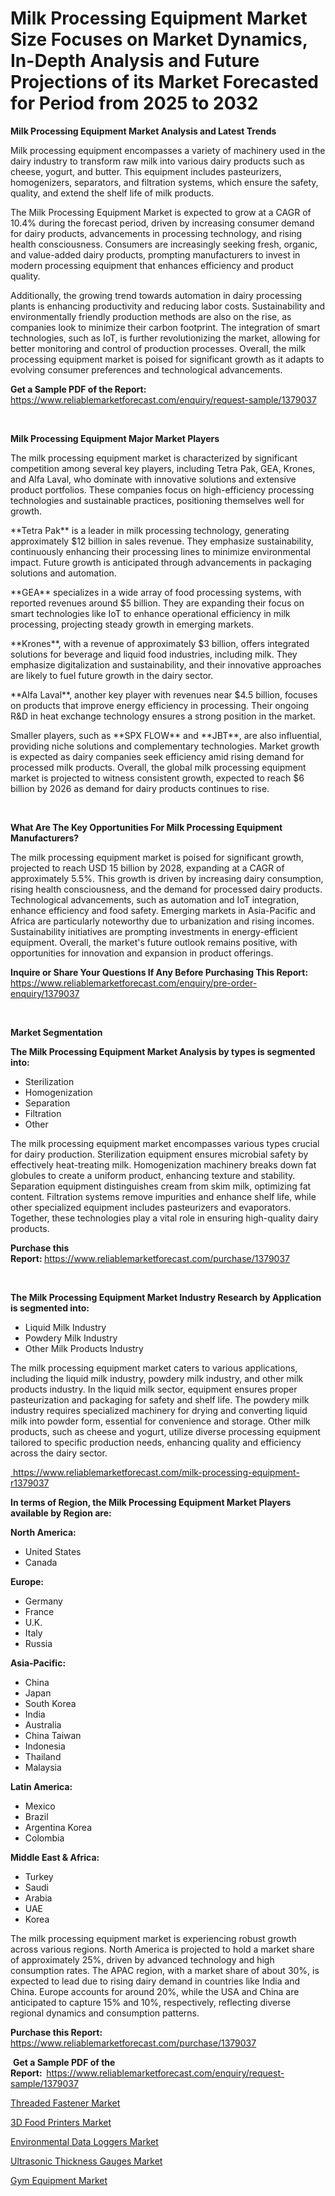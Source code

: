 <p><h1>Milk Processing Equipment Market Size Focuses on Market Dynamics, In-Depth Analysis and Future Projections of its Market Forecasted for Period from 2025 to 2032</h1></p><p><strong>Milk Processing Equipment Market Analysis and Latest Trends</strong></p>
<p><p>Milk processing equipment encompasses a variety of machinery used in the dairy industry to transform raw milk into various dairy products such as cheese, yogurt, and butter. This equipment includes pasteurizers, homogenizers, separators, and filtration systems, which ensure the safety, quality, and extend the shelf life of milk products. </p><p>The Milk Processing Equipment Market is expected to grow at a CAGR of 10.4% during the forecast period, driven by increasing consumer demand for dairy products, advancements in processing technology, and rising health consciousness. Consumers are increasingly seeking fresh, organic, and value-added dairy products, prompting manufacturers to invest in modern processing equipment that enhances efficiency and product quality. </p><p>Additionally, the growing trend towards automation in dairy processing plants is enhancing productivity and reducing labor costs. Sustainability and environmentally friendly production methods are also on the rise, as companies look to minimize their carbon footprint. The integration of smart technologies, such as IoT, is further revolutionizing the market, allowing for better monitoring and control of production processes. Overall, the milk processing equipment market is poised for significant growth as it adapts to evolving consumer preferences and technological advancements.</p></p>
<p><strong>Get a Sample PDF of the Report:&nbsp;</strong> <a href="https://www.reliablemarketforecast.com/enquiry/request-sample/1379037?utm_campaign=1893&utm_medium=2&utm_source=Github&utm_content=ia&utm_term=08042025&utm_id=milk-processing-equipment">https://www.reliablemarketforecast.com/enquiry/request-sample/1379037</a></p>
<p>&nbsp;</p>
<p><strong>Milk Processing Equipment Major Market Players</strong></p>
<p><p>The milk processing equipment market is characterized by significant competition among several key players, including Tetra Pak, GEA, Krones, and Alfa Laval, who dominate with innovative solutions and extensive product portfolios. These companies focus on high-efficiency processing technologies and sustainable practices, positioning themselves well for growth.</p><p>**Tetra Pak** is a leader in milk processing technology, generating approximately $12 billion in sales revenue. They emphasize sustainability, continuously enhancing their processing lines to minimize environmental impact. Future growth is anticipated through advancements in packaging solutions and automation.</p><p>**GEA** specializes in a wide array of food processing systems, with reported revenues around $5 billion. They are expanding their focus on smart technologies like IoT to enhance operational efficiency in milk processing, projecting steady growth in emerging markets.</p><p>**Krones**, with a revenue of approximately $3 billion, offers integrated solutions for beverage and liquid food industries, including milk. They emphasize digitalization and sustainability, and their innovative approaches are likely to fuel future growth in the dairy sector.</p><p>**Alfa Laval**, another key player with revenues near $4.5 billion, focuses on products that improve energy efficiency in processing. Their ongoing R&D in heat exchange technology ensures a strong position in the market.</p><p>Smaller players, such as **SPX FLOW** and **JBT**, are also influential, providing niche solutions and complementary technologies. Market growth is expected as dairy companies seek efficiency amid rising demand for processed milk products. Overall, the global milk processing equipment market is projected to witness consistent growth, expected to reach $6 billion by 2026 as demand for dairy products continues to rise.</p></p>
<p>&nbsp;</p>
<p><strong>What Are The Key Opportunities For Milk Processing Equipment Manufacturers?</strong></p>
<p><p>The milk processing equipment market is poised for significant growth, projected to reach USD 15 billion by 2028, expanding at a CAGR of approximately 5.5%. This growth is driven by increasing dairy consumption, rising health consciousness, and the demand for processed dairy products. Technological advancements, such as automation and IoT integration, enhance efficiency and food safety. Emerging markets in Asia-Pacific and Africa are particularly noteworthy due to urbanization and rising incomes. Sustainability initiatives are prompting investments in energy-efficient equipment. Overall, the market's future outlook remains positive, with opportunities for innovation and expansion in product offerings.</p></p>
<p><strong>Inquire or Share Your Questions If Any Before Purchasing This Report:</strong> <a href="https://www.reliablemarketforecast.com/enquiry/pre-order-enquiry/1379037?utm_campaign=1893&utm_medium=2&utm_source=Github&utm_content=ia&utm_term=08042025&utm_id=milk-processing-equipment">https://www.reliablemarketforecast.com/enquiry/pre-order-enquiry/1379037</a></p>
<p>&nbsp;</p>
<p><strong>Market Segmentation</strong></p>
<p><strong>The Milk Processing Equipment Market Analysis by types is segmented into:</strong></p>
<p><ul><li>Sterilization</li><li>Homogenization</li><li>Separation</li><li>Filtration</li><li>Other</li></ul></p>
<p><p>The milk processing equipment market encompasses various types crucial for dairy production. Sterilization equipment ensures microbial safety by effectively heat-treating milk. Homogenization machinery breaks down fat globules to create a uniform product, enhancing texture and stability. Separation equipment distinguishes cream from skim milk, optimizing fat content. Filtration systems remove impurities and enhance shelf life, while other specialized equipment includes pasteurizers and evaporators. Together, these technologies play a vital role in ensuring high-quality dairy products.</p></p>
<p><strong>Purchase this Report:&nbsp;</strong><a href="https://www.reliablemarketforecast.com/purchase/1379037?utm_campaign=1893&utm_medium=2&utm_source=Github&utm_content=ia&utm_term=08042025&utm_id=milk-processing-equipment">https://www.reliablemarketforecast.com/purchase/1379037</a></p>
<p>&nbsp;</p>
<p><strong>The Milk Processing Equipment Market Industry Research by Application is segmented into:</strong></p>
<p><ul><li>Liquid Milk Industry</li><li>Powdery Milk Industry</li><li>Other Milk Products Industry</li></ul></p>
<p><p>The milk processing equipment market caters to various applications, including the liquid milk industry, powdery milk industry, and other milk products industry. In the liquid milk sector, equipment ensures proper pasteurization and packaging for safety and shelf life. The powdery milk industry requires specialized machinery for drying and converting liquid milk into powder form, essential for convenience and storage. Other milk products, such as cheese and yogurt, utilize diverse processing equipment tailored to specific production needs, enhancing quality and efficiency across the dairy sector.</p></p>
<p><a href="https://www.reliablemarketforecast.com/milk-processing-equipment-r1379037?utm_campaign=1893&utm_medium=2&utm_source=Github&utm_content=ia&utm_term=08042025&utm_id=milk-processing-equipment">&nbsp;https://www.reliablemarketforecast.com/milk-processing-equipment-r1379037</a></p>
<p><strong>In terms of Region, the Milk Processing Equipment Market Players available by Region are:</strong></p>
<p>
    <p> <strong> North America: </strong>
        <ul>
            <li>United States</li>
            <li>Canada</li>
        </ul>
        </p> 
    <p> <strong> Europe: </strong>
        <ul>
            <li>Germany</li>
            <li>France</li>
            <li>U.K.</li>
            <li>Italy</li>
            <li>Russia</li>
        </ul>
        </p> 
    <p> <strong> Asia-Pacific: </strong>
        <ul>
            <li>China</li>
            <li>Japan</li>
            <li>South Korea</li>
            <li>India</li>
            <li>Australia</li>
            <li>China Taiwan</li>
            <li>Indonesia</li>
            <li>Thailand</li>
            <li>Malaysia</li>
        </ul>
        </p> 
    <p> <strong> Latin America: </strong>
        <ul>
            <li>Mexico</li>
            <li>Brazil</li>
            <li>Argentina Korea</li>
            <li>Colombia</li>
        </ul>
        </p> 
    <p> <strong> Middle East & Africa: </strong>
        <ul>
            <li>Turkey</li>
            <li>Saudi</li>
            <li>Arabia</li>
            <li>UAE</li>
            <li>Korea</li>
        </ul>
    </p>
    </p>
<p><p>The milk processing equipment market is experiencing robust growth across various regions. North America is projected to hold a market share of approximately 25%, driven by advanced technology and high consumption rates. The APAC region, with a market share of about 30%, is expected to lead due to rising dairy demand in countries like India and China. Europe accounts for around 20%, while the USA and China are anticipated to capture 15% and 10%, respectively, reflecting diverse regional dynamics and consumption patterns.</p></p>
<p><strong>Purchase this Report: </strong><a href="https://www.reliablemarketforecast.com/purchase/1379037?utm_campaign=1893&utm_medium=2&utm_source=Github&utm_content=ia&utm_term=08042025&utm_id=milk-processing-equipment">https://www.reliablemarketforecast.com/purchase/1379037</a></p>
<p>&nbsp;<strong>Get a Sample PDF of the Report:&nbsp;&nbsp;</strong><a href="https://www.reliablemarketforecast.com/enquiry/request-sample/1379037?utm_campaign=1893&utm_medium=2&utm_source=Github&utm_content=ia&utm_term=08042025&utm_id=milk-processing-equipment">https://www.reliablemarketforecast.com/enquiry/request-sample/1379037</a></p>
<p><strong></strong></p>
<p><p><a href="https://github.com/luerabollevc/Market-Research-Report-List-1/blob/main/threaded-fastener-market.md?utm_campaign=1893&utm_medium=2&utm_source=Github&utm_content=ia&utm_term=08042025&utm_id=milk-processing-equipment">Threaded Fastener Market</a></p><p><a href="https://github.com/barlevsebako/Market-Research-Report-List-1/blob/main/3d-food-printers-market.md?utm_campaign=1893&utm_medium=2&utm_source=Github&utm_content=ia&utm_term=08042025&utm_id=milk-processing-equipment">3D Food Printers Market</a></p><p><a href="https://github.com/hiwatchucuy/Market-Research-Report-List-1/blob/main/environmental-data-loggers-market.md?utm_campaign=1893&utm_medium=2&utm_source=Github&utm_content=ia&utm_term=08042025&utm_id=milk-processing-equipment">Environmental Data Loggers Market</a></p><p><a href="https://github.com/aertsfecto0h/Market-Research-Report-List-1/blob/main/ultrasonic-thickness-gauges-market.md?utm_campaign=1893&utm_medium=2&utm_source=Github&utm_content=ia&utm_term=08042025&utm_id=milk-processing-equipment">Ultrasonic Thickness Gauges Market</a></p><p><a href="https://github.com/tyreinhssan/Market-Research-Report-List-1/blob/main/gym-equipment-market.md?utm_campaign=1893&utm_medium=2&utm_source=Github&utm_content=ia&utm_term=08042025&utm_id=milk-processing-equipment">Gym Equipment Market</a></p></p>